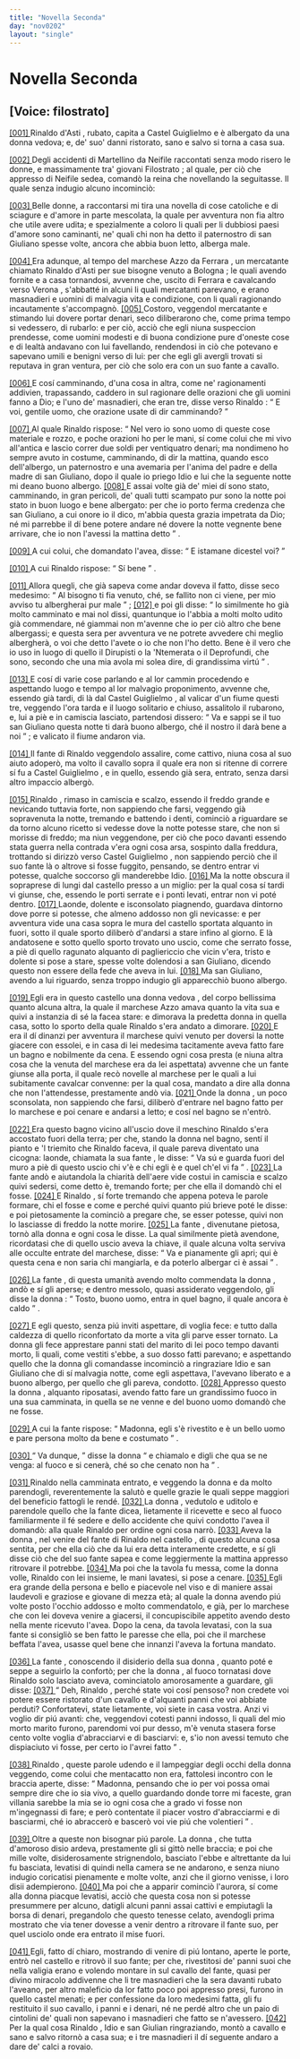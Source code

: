 ```yaml
---
title: "Novella Seconda"
day: "nov0202"
layout: "single"
---
```

<div id="nov0202" type="novella" who="filostrato">
 <h1>
  Novella Seconda
 </h1>
 <p>
  <h2>
   [Voice: filostrato]
  </h2>
 </p>
 <argument>
  <p>
   <a href="{{ site.baseurl }}enDecameron/nov0202#p02020001">
    [001]
   </a>
   <name persref="rinaldoasti" type="person">
    Rinaldo d'Asti
   </name>
   , rubato, capita a
   <name placeref="castelguiglielmo" type="place">
    Castel Guiglielmo
   </name>
   e &egrave; albergato da una
   <name persref="vedova-0202" type="person">
    donna
   </name>
   vedova; e, de' suo' danni ristorato, sano e salvo si torna a casa sua.
  </p>
 </argument>
 <div3 type="commentary" who="author">
  <p>
   <a href="{{ site.baseurl }}enDecameron/nov0202#p02020002">
    [002]
   </a>
   Degli accidenti di
   <name persref="martellino" type="person">
    Martellino
   </name>
   da
   <name persref="neifile" type="person">
    Neifile
   </name>
   raccontati senza modo risero le donne, e massimamente tra' giovani
   <name persref="filostrato" type="person">
    Filostrato
   </name>
   ; al quale, per ci&ograve; che appresso di
   <name persref="neifile" type="person">
    Neifile
   </name>
   sedea, comand&ograve; la reina che novellando la seguitasse. Il quale senza indugio alcuno incominci&ograve;:
  </p>
 </div3>
 <div3 type="commentary" who="filostrato">
  <p>
   <a href="{{ site.baseurl }}enDecameron/nov0202#p02020003">
    [003]
   </a>
   Belle donne, a raccontarsi mi tira una novella di cose catoliche e di sciagure e d'amore in parte mescolata, la quale per avventura non fia altro che utile avere udita; e spezialmente a coloro li quali per li dubbiosi paesi d'amore sono caminanti, ne' quali chi non ha detto il paternostro di san Giuliano spesse volte, ancora che abbia buon letto, alberga male.
  </p>
 </div3>
 <p>
  <a href="{{ site.baseurl }}enDecameron/nov0202#p02020004">
   [004]
  </a>
  Era adunque, al tempo del
  <name persref="marcheseazzo" type="person">
   marchese Azzo da Ferrara
  </name>
  , un mercatante chiamato
  <name persref="rinaldoasti" type="person">
   Rinaldo d'Asti
  </name>
  per sue bisogne venuto a
  <name placeref="bologna" type="place">
   Bologna
  </name>
  ; le quali avendo fornite e a casa tornandosi, avvenne che, uscito di
  <name placeref="ferrara" type="place">
   Ferrara
  </name>
  e cavalcando verso
  <name placeref="verona" type="place">
   Verona
  </name>
  , s'abbatt&eacute; in alcuni li quali mercatanti parevano, e erano masnadieri e uomini di malvagia vita e condizione, con li quali ragionando incautamente s'accompagn&ograve;.
  <a href="{{ site.baseurl }}enDecameron/nov0202#p02020005">
   [005]
  </a>
  Costoro, veggendol mercatante e stimando lui dovere portar denari, seco diliberarono che, come prima tempo si vedessero, di rubarlo: e per ci&ograve;, acci&ograve; che egli niuna suspeccion prendesse, come uomini modesti e di buona condizione pure d'oneste cose e di lealt&agrave; andavano con lui favellando, rendendosi in ci&ograve; che potevano e sapevano umili e benigni verso di lui: per che egli gli avergli trovati si reputava in gran ventura, per ci&ograve; che solo era con un suo fante a cavallo.
 </p>
 <p>
  <a href="{{ site.baseurl }}enDecameron/nov0202#p02020006">
   [006]
  </a>
  E cos&iacute; camminando, d'una cosa in altra, come ne' ragionamenti addivien, trapassando, caddero in sul ragionare delle orazioni che gli uomini fanno a Dio; e l'uno de' masnadieri, che eran tre, disse verso
  <name persref="rinaldoasti" type="person">
   Rinaldo
  </name>
  :
  <q direct="unspecified" who="ladro-0202">
   E voi, gentile uomo, che orazione usate di dir camminando?
  </q>
 </p>
 <p>
  <a href="{{ site.baseurl }}enDecameron/nov0202#p02020007">
   [007]
  </a>
  Al quale
  <name persref="rinaldoasti" type="person">
   Rinaldo
  </name>
  rispose:
  <q direct="unspecified" who="rinaldoasti">
   Nel vero io sono uomo di queste cose materiale e rozzo, e poche orazioni ho per le mani, s&iacute; come colui che mi vivo all'antica e lascio correr due soldi per ventiquatro denari; ma nondimeno ho sempre avuto in costume, camminando, di dir la mattina, quando esco dell'albergo, un paternostro e una avemaria per l'anima del padre e della madre di san Giuliano, dopo il quale io priego Idio e lui che la seguente notte mi deano buono albergo.
   <a href="{{ site.baseurl }}enDecameron/nov0202#p02020008">
    [008]
   </a>
   E assai volte gi&agrave; de' miei d&iacute; sono stato, camminando, in gran pericoli, de' quali tutti scampato pur sono la notte poi stato in buon luogo e bene albergato: per che io porto ferma credenza che san Giuliano, a cui onore io il dico, m'abbia questa grazia impetrata da Dio; n&eacute; mi parrebbe il d&iacute; bene potere andare n&eacute; dovere la notte vegnente bene arrivare, che io non l'avessi la mattina detto
  </q>
  .
 </p>
 <p>
  <a href="{{ site.baseurl }}enDecameron/nov0202#p02020009">
   [009]
  </a>
  A cui colui, che domandato l'avea, disse:
  <q direct="unspecified" who="ladro-0202">
   E istamane dicestel voi?
  </q>
 </p>
 <p>
  <a href="{{ site.baseurl }}enDecameron/nov0202#p02020010">
   [010]
  </a>
  A cui
  <name persref="rinaldoasti" type="person">
   Rinaldo
  </name>
  rispose:
  <q direct="unspecified" who="rinaldoasti">
   S&iacute; bene
  </q>
  .
 </p>
 <p>
  <a href="{{ site.baseurl }}enDecameron/nov0202#p02020011">
   [011]
  </a>
  Allora quegli, che gi&agrave; sapeva come andar doveva il fatto, disse seco medesimo:
  <q direct="unspecified" who="ladro-0202">
   Al bisogno ti fia venuto, ch&eacute;, se fallito non ci viene, per mio avviso tu albergherai pur male
  </q>
  ;
  <a href="{{ site.baseurl }}enDecameron/nov0202#p02020012">
   [012]
  </a>
  e poi gli disse:
  <q direct="unspecified">
   Io similmente ho gi&agrave; molto camminato e mai nol dissi, quantunque io l'abbia a molti molto udito gi&agrave; commendare, n&eacute; giammai non m'avenne che io per ci&ograve; altro che bene albergassi; e questa sera per avventura ve ne potrete avvedere chi meglio albergher&agrave;, o voi che detto l'avete o io che non l'ho detto. Bene &egrave; il vero che io uso in luogo di quello il Dirupisti o la 'Ntemerata o il Deprofundi, che sono, secondo che una mia avola mi solea dire, di grandissima virt&uacute;
  </q>
  .
 </p>
 <p>
  <a href="{{ site.baseurl }}enDecameron/nov0202#p02020013">
   [013]
  </a>
  E cos&iacute; di varie cose parlando e al lor cammin procedendo e aspettando luogo e tempo al lor malvagio proponimento, avvenne che, essendo gi&agrave; tardi, di l&agrave; dal
  <name placeref="castelguiglielmo" type="place">
   Castel Guiglielmo
  </name>
  , al valicar d'un
  <name placeref="fiume-0202" type="place">
   fiume
  </name>
  questi tre, veggendo l'ora tarda e il luogo solitario e chiuso, assalitolo il rubarono, e, lui a pi&egrave; e in camiscia lasciato, partendosi dissero:
  <q direct="unspecified" who="ladro-0202">
   Va e sappi se il tuo san Giuliano questa notte ti dar&agrave; buono albergo, ch&eacute; il nostro il dar&agrave; bene a noi
  </q>
  ; e valicato il fiume andaron via.
 </p>
 <p>
  <a href="{{ site.baseurl }}enDecameron/nov0202#p02020014">
   [014]
  </a>
  Il fante di
  <name persref="rinaldoasti" type="person">
   Rinaldo
  </name>
  veggendolo assalire, come cattivo, niuna cosa al suo aiuto adoper&ograve;, ma volto il cavallo sopra il quale era non si ritenne di correre s&iacute; fu a
  <name placeref="castelguiglielmo" type="place">
   Castel Guiglielmo
  </name>
  , e in quello, essendo gi&agrave; sera, entrato, senza darsi altro impaccio alberg&ograve;.
 </p>
 <p>
  <a href="{{ site.baseurl }}enDecameron/nov0202#p02020015">
   [015]
  </a>
  <name persref="rinaldoasti" type="person">
   Rinaldo
  </name>
  , rimaso in camiscia e scalzo, essendo il freddo grande e nevicando tuttavia forte, non sappiendo che farsi, veggendo gi&agrave; sopravenuta la notte, tremando e battendo i denti, cominci&ograve; a riguardare se da torno alcuno ricetto si vedesse dove la notte potesse stare, che non si morisse di freddo; ma niun veggendone, per ci&ograve; che poco davanti essendo stata guerra nella contrada v'era ogni cosa arsa, sospinto dalla freddura, trottando si dirizz&ograve; verso
  <name placeref="castelguiglielmo" type="place">
   Castel Guiglielmo
  </name>
  , non sappiendo perci&ograve; che il suo fante l&agrave; o altrove si fosse fuggito, pensando, se dentro entrar vi potesse, qualche soccorso gli manderebbe Idio.
  <a href="{{ site.baseurl }}enDecameron/nov0202#p02020016">
   [016]
  </a>
  Ma la notte obscura il sopraprese di lungi dal
  <name placeref="castelguiglielmo" type="place">
   castello
  </name>
  presso a un miglio: per la qual cosa s&iacute; tardi vi giunse, che, essendo le porti serrate e i ponti levati, entrar non vi pot&eacute; dentro.
  <a href="{{ site.baseurl }}enDecameron/nov0202#p02020017">
   [017]
  </a>
  Laonde, dolente e isconsolato piagnendo, guardava dintorno dove porre si potesse, che almeno addosso non gli nevicasse: e per avventura vide una casa sopra le mura del
  <name placeref="castelguiglielmo" type="place">
   castello
  </name>
  sportata alquanto in fuori, sotto il quale sporto diliber&ograve; d'andarsi a stare infino al giorno. E l&agrave; andatosene e sotto quello sporto trovato uno uscio, come che serrato fosse, a pi&egrave; di quello ragunato alquanto di pagliericcio che vicin v'era, tristo e dolente si pose a stare, spesse volte dolendosi a san Giuliano, dicendo questo non essere della fede che aveva in lui.
  <a href="{{ site.baseurl }}enDecameron/nov0202#p02020018">
   [018]
  </a>
  Ma san Giuliano, avendo a lui riguardo, senza troppo indugio gli apparecchi&ograve; buono albergo.
 </p>
 <p>
  <a href="{{ site.baseurl }}enDecameron/nov0202#p02020019">
   [019]
  </a>
  Egli era in questo
  <name placeref="castelguiglielmo" type="place">
   castello
  </name>
  una
  <name persref="vedova-0202" type="person">
   donna vedova
  </name>
  , del corpo bellissima quanto alcuna altra, la quale il
  <name persref="marcheseazzo" type="person">
   marchese Azzo
  </name>
  amava quanto la vita sua e quivi a instanzia di s&eacute; la facea stare: e dimorava la predetta
  <name persref="vedova-0202" type="person">
   donna
  </name>
  in quella casa, sotto lo sporto della quale
  <name persref="rinaldoasti" type="person">
   Rinaldo
  </name>
  s'era andato a dimorare.
  <a href="{{ site.baseurl }}enDecameron/nov0202#p02020020">
   [020]
  </a>
  E era il d&iacute; dinanzi per avventura il marchese quivi venuto per doversi la notte giacere con essolei, e in casa di lei medesima tacitamente aveva fatto fare un bagno e nobilmente da cena. E essendo ogni cosa presta (e niuna altra cosa che la venuta del marchese era da lei aspettata) avvenne che un fante giunse alla porta, il quale rec&ograve; novelle al marchese per le quali a lui subitamente cavalcar convenne: per la qual cosa, mandato a dire alla
  <name persref="vedova-0202" type="person">
   donna
  </name>
  che non l'attendesse, prestamente and&ograve; via.
  <a href="{{ site.baseurl }}enDecameron/nov0202#p02020021">
   [021]
  </a>
  Onde la
  <name persref="vedova-0202" type="person">
   donna
  </name>
  , un poco sconsolata, non sappiendo che farsi, diliber&ograve; d'entrare nel bagno fatto per lo marchese e poi cenare e andarsi a letto; e cos&iacute; nel bagno se n'entr&ograve;.
 </p>
 <p>
  <a href="{{ site.baseurl }}enDecameron/nov0202#p02020022">
   [022]
  </a>
  Era questo bagno vicino all'uscio dove il meschino
  <name persref="rinaldoasti" type="person">
   Rinaldo
  </name>
  s'era accostato fuori della terra; per che, stando la
  <name persref="vedova-0202" type="person">
   donna
  </name>
  nel bagno, sent&iacute; il pianto e 'l triemito che
  <name persref="rinaldoasti" type="person">
   Rinaldo
  </name>
  faceva, il quale pareva diventato una cicogna: laonde, chiamata la sua
  <name persref="fante-0202" type="person">
   fante
  </name>
  , le disse:
  <q direct="unspecified" who="vedova-0202">
   Va s&uacute; e guarda fuori del muro a pi&egrave; di questo uscio chi v'&egrave; e chi egli &egrave; e quel ch'el vi fa
  </q>
  .
  <a href="{{ site.baseurl }}enDecameron/nov0202#p02020023">
   [023]
  </a>
  La
  <name persref="fante-0202" type="person">
   fante
  </name>
  and&ograve; e aiutandola la chiarit&agrave; dell'aere vide costui in camiscia e scalzo quivi sedersi, come detto &egrave;, tremando forte; per che ella il domand&ograve; chi el fosse.
  <a href="{{ site.baseurl }}enDecameron/nov0202#p02020024">
   [024]
  </a>
  E
  <name persref="rinaldoasti" type="person">
   Rinaldo
  </name>
  , s&iacute; forte tremando che appena poteva le parole formare, chi el fosse e come e perch&eacute; quivi quanto pi&uacute; brieve pot&eacute; le disse: e poi pietosamente la cominci&ograve; a pregare che, se esser potesse, quivi non lo lasciasse di freddo la notte morire.
  <a href="{{ site.baseurl }}enDecameron/nov0202#p02020025">
   [025]
  </a>
  La
  <name persref="fante-0202" type="person">
   fante
  </name>
  , divenutane pietosa, torn&ograve; alla
  <name persref="vedova-0202" type="person">
   donna
  </name>
  e ogni cosa le disse. La qual similmente piet&agrave; avendone, ricordatasi che di quello uscio aveva la chiave, il quale alcuna volta serviva alle occulte entrate del marchese, disse:
  <q direct="unspecified" who="vedova-0202">
   Va e pianamente gli apri; qui &egrave; questa cena e non saria chi mangiarla, e da poterlo albergar ci &egrave; assai
  </q>
  .
 </p>
 <p>
  <a href="{{ site.baseurl }}enDecameron/nov0202#p02020026">
   [026]
  </a>
  La
  <name persref="fante-0202" type="person">
   fante
  </name>
  , di questa umanit&agrave; avendo molto commendata la
  <name persref="vedova-0202" type="person">
   donna
  </name>
  , and&ograve; e s&iacute; gli aperse; e dentro messolo, quasi assiderato veggendolo, gli disse la
  <name persref="vedova-0202" type="person">
   donna
  </name>
  :
  <q direct="unspecified" who="vedova-0202">
   Tosto, buono uomo, entra in quel bagno, il quale ancora &egrave; caldo
  </q>
  .
 </p>
 <p>
  <a href="{{ site.baseurl }}enDecameron/nov0202#p02020027">
   [027]
  </a>
  E egli questo, senza pi&uacute; inviti aspettare, di voglia fece: e tutto dalla caldezza di quello riconfortato da morte a vita gli parve esser tornato. La
  <name persref="vedova-0202" type="person">
   donna
  </name>
  gli fece apprestare panni stati del marito di lei poco tempo davanti morto, li quali, come vestiti s'ebbe, a suo dosso fatti parevano; e aspettando quello che la
  <name persref="vedova-0202" type="person">
   donna
  </name>
  gli comandasse incominci&ograve; a ringraziare Idio e san Giuliano che di s&iacute; malvagia notte, come egli aspettava, l'avevano liberato e a buono albergo, per quello che gli pareva, condotto.
  <a href="{{ site.baseurl }}enDecameron/nov0202#p02020028">
   [028]
  </a>
  Appresso questo la
  <name persref="vedova-0202" type="person">
   donna
  </name>
  , alquanto riposatasi, avendo fatto fare un grandissimo fuoco in una sua camminata, in quella se ne venne e del buono uomo domand&ograve; che ne fosse.
 </p>
 <p>
  <a href="{{ site.baseurl }}enDecameron/nov0202#p02020029">
   [029]
  </a>
  A cui la
  <name persref="fante-0202" type="person">
   fante
  </name>
  rispose:
  <q direct="unspecified" who="fante-0202">
   Madonna, egli s'&egrave; rivestito e &egrave; un bello uomo e pare persona molto da bene e costumato
  </q>
  .
 </p>
 <p>
  <a href="{{ site.baseurl }}enDecameron/nov0202#p02020030">
   [030]
  </a>
  <q direct="unspecified" who="vedova-0202">
   Va dunque,
  </q>
  disse la
  <name persref="vedova-0202" type="person">
   donna
  </name>
  <q direct="unspecified">
   e chiamalo e digli che qua se ne venga: al fuoco e si cener&agrave;, ch&eacute; so che cenato non ha
  </q>
  .
 </p>
 <p>
  <a href="{{ site.baseurl }}enDecameron/nov0202#p02020031">
   [031]
  </a>
  <name persref="rinaldoasti" type="person">
   Rinaldo
  </name>
  nella camminata entrato, e veggendo la
  <name persref="vedova-0202" type="person">
   donna
  </name>
  e da molto parendogli, reverentemente la salut&ograve; e quelle grazie le quali seppe maggiori del beneficio fattogli le rend&eacute;.
  <a href="{{ site.baseurl }}enDecameron/nov0202#p02020032">
   [032]
  </a>
  La
  <name persref="vedova-0202" type="person">
   donna
  </name>
  , vedutolo e uditolo e parendole quello che la
  <name persref="fante-0202" type="person">
   fante
  </name>
  dicea, lietamente il ricevette e seco al fuoco familiarmente il f&eacute; sedere e dello accidente che quivi condotto l'avea il domand&ograve;: alla quale
  <name persref="rinaldoasti" type="person">
   Rinaldo
  </name>
  per ordine ogni cosa narr&ograve;.
  <a href="{{ site.baseurl }}enDecameron/nov0202#p02020033">
   [033]
  </a>
  Aveva la
  <name persref="vedova-0202" type="person">
   donna
  </name>
  , nel venire del fante di
  <name persref="rinaldoasti" type="person">
   Rinaldo
  </name>
  nel
  <name placeref="castelguiglielmo" type="place">
   castello
  </name>
  , di questo alcuna cosa sentita, per che ella ci&ograve; che da lui era detta interamente credette, e s&iacute; gli disse ci&ograve; che del suo fante sapea e come leggiermente la mattina appresso ritrovare il potrebbe.
  <a href="{{ site.baseurl }}enDecameron/nov0202#p02020034">
   [034]
  </a>
  Ma poi che la tavola fu messa, come la
  <name persref="vedova-0202" type="person">
   donna
  </name>
  volle,
  <name persref="rinaldoasti" type="person">
   Rinaldo
  </name>
  con lei insieme, le mani lavatesi, si pose a cenare.
  <a href="{{ site.baseurl }}enDecameron/nov0202#p02020035">
   [035]
  </a>
  Egli era grande della persona e bello e piacevole nel viso e di maniere assai laudevoli e graziose e giovane di mezza et&agrave;; al quale la
  <name persref="vedova-0202" type="person">
   donna
  </name>
  avendo pi&uacute; volte posto l'occhio addosso e molto commendatolo, e gi&agrave;, per lo marchese che con lei doveva venire a giacersi, il concupiscibile appetito avendo desto nella mente ricevuto l'avea. Dopo la cena, da tavola levatasi, con la sua fante si consigli&ograve; se ben fatto le paresse che ella, poi che il marchese beffata l'avea, usasse quel bene che innanzi l'aveva la fortuna mandato.
 </p>
 <p>
  <a href="{{ site.baseurl }}enDecameron/nov0202#p02020036">
   [036]
  </a>
  La
  <name persref="fante-0202" type="person">
   fante
  </name>
  , conoscendo il disiderio della sua
  <name persref="vedova-0202" type="person">
   donna
  </name>
  , quanto pot&eacute; e seppe a seguirlo la confort&ograve;; per che la
  <name persref="vedova-0202" type="person">
   donna
  </name>
  , al fuoco tornatasi dove
  <name persref="rinaldoasti" type="person">
   Rinaldo
  </name>
  solo lasciato aveva, cominciatolo amorosamente a guardare, gli disse:
  <a href="{{ site.baseurl }}enDecameron/nov0202#p02020037">
   [037]
  </a>
  <q direct="unspecified" who="vedova-0202">
   Deh,
   <name persref="rinaldoasti" type="person">
    Rinaldo
   </name>
   , perch&eacute; state voi cos&iacute; pensoso? non credete voi potere essere ristorato d'un cavallo e d'alquanti panni che voi abbiate perduti? Confortatevi, state lietamente, voi siete in casa vostra. Anzi vi voglio dir pi&uacute; avanti: che, veggendovi cotesti panni indosso, li quali del mio morto marito furono, parendomi voi pur desso, m'&egrave; venuta stasera forse cento volte voglia d'abracciarvi e di basciarvi: e, s'io non avessi temuto che dispiaciuto vi fosse, per certo io l'avrei fatto
  </q>
  .
 </p>
 <p>
  <a href="{{ site.baseurl }}enDecameron/nov0202#p02020038">
   [038]
  </a>
  <name persref="rinaldoasti" type="person">
   Rinaldo
  </name>
  , queste parole udendo e il lampeggiar degli occhi della
  <name persref="vedova-0202" type="person">
   donna
  </name>
  veggendo, come colui che mentacatto non era, fattolesi incontro con le braccia aperte, disse:
  <q direct="unspecified" who="rinaldoasti">
   Madonna, pensando che io per voi possa omai sempre dire che io sia vivo, a quello guardando donde torre mi faceste, gran villania sarebbe la mia se io ogni cosa che a grado vi fosse non m'ingegnassi di fare; e per&ograve; contentate il piacer vostro d'abracciarmi e di basciarmi, ch&eacute; io abraccer&ograve; e bascer&ograve; voi vie pi&uacute; che volentieri
  </q>
  .
 </p>
 <p>
  <a href="{{ site.baseurl }}enDecameron/nov0202#p02020039">
   [039]
  </a>
  Oltre a queste non bisognar pi&uacute; parole. La
  <name persref="vedova-0202" type="person">
   donna
  </name>
  , che tutta d'amoroso disio ardeva, prestamente gli si gitt&ograve; nelle braccia; e poi che mille volte, disiderosamente strignendolo, basciato l'ebbe e altrettante da lui fu basciata, levatisi di quindi nella camera se ne andarono, e senza niuno indugio coricatisi pienamente e molte volte, anzi che il giorno venisse, i loro disii adempierono.
  <a href="{{ site.baseurl }}enDecameron/nov0202#p02020040">
   [040]
  </a>
  Ma poi che a apparir cominci&ograve; l'aurora, s&iacute; come alla
  <name persref="vedova-0202" type="person">
   donna
  </name>
  piacque levatisi, acci&ograve; che questa cosa non si potesse presummere per alcuno, datigli alcuni panni assai cattivi e empiutagli la borsa di denari, pregandolo che questo tenesse celato, avendogli prima mostrato che via tener dovesse a venir dentro a ritrovare il fante suo, per quel usciolo onde era entrato il mise fuori.
 </p>
 <p>
  <a href="{{ site.baseurl }}enDecameron/nov0202#p02020041">
   [041]
  </a>
  Egli, fatto d&iacute; chiaro, mostrando di venire di pi&uacute; lontano, aperte le porte, entr&ograve; nel
  <name placeref="castelguiglielmo" type="place">
   castello
  </name>
  e ritrov&ograve; il suo fante; per che, rivestitosi de' panni suoi che nella valigia erano e volendo montare in sul cavallo del fante, quasi per divino miracolo addivenne che li tre masnadieri che la sera davanti rubato l'aveano, per altro maleficio da lor fatto poco poi appresso presi, furono in quello
  <name placeref="castelguiglielmo" type="place">
   castel
  </name>
  menati; e per confessione da loro medesimi fatta, gli fu restituito il suo cavallo, i panni e i denari, n&eacute; ne perd&eacute; altro che un paio di cintolini de' quali non sapevano i masnadieri che fatto se n'avessero.
  <a href="{{ site.baseurl }}enDecameron/nov0202#p02020042">
   [042]
  </a>
  Per la qual cosa
  <name persref="rinaldoasti" type="person">
   Rinaldo
  </name>
  , Idio e san Giulian ringraziando, mont&ograve; a cavallo e sano e salvo ritorn&ograve; a casa sua; e i tre masnadieri il d&iacute; seguente andaro a dare de' calci a rovaio.
 </p>
</div>